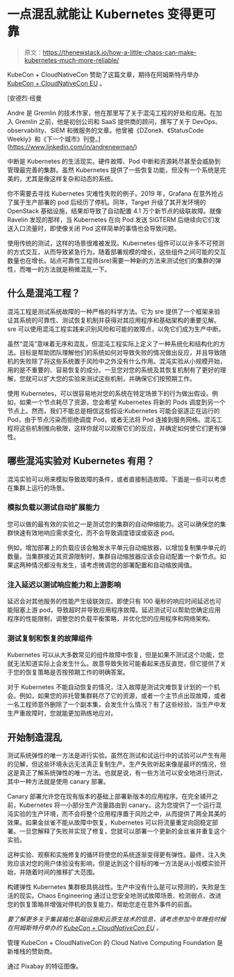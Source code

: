 # 一点混乱就能让 Kubernetes 变得更可靠

> 原文：<https://thenewstack.io/how-a-little-chaos-can-make-kubernetes-much-more-reliable/>

KubeCon + CloudNativeCon 赞助了这篇文章，期待在阿姆斯特丹举办 [KubeCon + CloudNativeCon EU](https://events.linuxfoundation.org/kubecon-cloudnativecon-europe/) 。

 [安德烈·纽曼

Andre 是 Gremlin 的技术作家，他在那里写了关于混沌工程的好处和应用。在加入 Gremlin 之前，他是初创公司和 SaaS 提供商的顾问，撰写了关于 DevOps、observability、SIEM 和微服务的文章。他曾被《DZone》、《StatusCode Weekly》和《下一个城市》刊登。](https://www.linkedin.com/in/andrenewman/) 

中断是 Kubernetes 的生活现实。硬件故障、Pod 中断和资源耗尽甚至会威胁到管理最完善的集群。虽然 Kubernetes 提供了一些恢复功能，但没有一个系统是完美的，尤其是像这样复杂和动态的系统。

你不需要去寻找 Kubernetes 灾难性失败的例子。2019 年，Grafana 在意外抢占了属于生产部署的 pod 后经历了停机。同年，Target 升级了其开发环境的 OpenStack 基础设施，结果却导致了自动配置 4.1 万个新节点的级联故障。就像 Ravelin 发现的那样，当 Kubernetes 在向 Pod 发送 SIGTERM 后继续向它们发送入口流量时，即使像关闭 Pod 这样简单的事情也会导致问题。

使用传统的测试，这样的场景很难被发现。Kubernetes 组件可以以许多不可预测的方式交互，从而导致紧急行为。随着部署规模的增长，这些组件之间可能的交互数量也在增长。站点可靠性工程师(sre)需要一种新的方法来测试他们的集群的弹性，而唯一的方法就是稍微混乱一下。

## 什么是混沌工程？

混沌工程是测试系统故障的一种严格的科学方法。它为 sre 提供了一个框架来验证其系统的可靠性、测试恢复机制并获得对其应用程序和基础架构的重要见解。sre 可以使用混沌工程实践来识别风险和可能的故障点，以免它们成为生产中断。

虽然“混沌”意味着无序和混乱，但混沌工程实际上定义了一种系统化和结构化的方法。目标是帮助团队理解他们的系统如何对导致失败的情况做出反应，并且导致随机的失败除了将这些系统置于风险中之外没有什么作用。混沌实验从小规模开始，用的是不重要的、容易恢复的成分。一旦您对您的系统及其恢复机制有了更好的理解，您就可以扩大您的实验来测试这些机制，并确保它们按预期工作。

使用 Kubernetes，可以很容易地对您的系统在特定场景下的行为做出假设。例如，如果一个节点耗尽了资源，您会希望 Kubernetes 将新的 Pods 调度到另一个节点上。然而，我们不能总是相信这些假设:Kubernetes 可能会驱逐正在运行的 Pod，由于节点污染而拒绝调度 Pod，或者无法将 Pod 连接到服务网格。混沌工程将这些机制推向极限，这样你就可以观察它们的反应，并确定如何使它们更有弹性。

## 哪些混沌实验对 Kubernetes 有用？

混沌实验可以用来模拟导致故障的条件，或者直接制造故障。下面是一些可以考虑在集群上运行的场景。

### **模拟负载以测试自动扩展能力**

您可以做的最有效的实验之一是测试您的集群的自动伸缩能力。这可以确保您的集群快速有效地响应需求变化，而不会导致调度错误或驱逐 pod。

例如，增加部署上的负载应该会触发水平单元自动缩放器，以增加复制集中单元的数量。当集群接近其资源限制时，集群自动缩放器应该会自动配置一个新节点。如果这两种情况都没有发生，请考虑微调您的部署配置和自动缩放阈值。

### 注入延迟以测试响应能力和上游影响

延迟会对其他服务的性能产生级联效应。即使只有 100 毫秒的响应时间延迟也可能阻塞上游 pod，导致超时并导致应用程序故障。延迟测试可以帮助您确定应用程序的性能限制，调整您的负载平衡策略，并优化您的应用程序和网络架构。

### 测试复制和恢复的故障组件

Kubernetes 可以从大多数常见的组件故障中恢复，但是如果不测试这个功能，您就无法知道实际上会发生什么。故意导致失败可能看起来违反直觉，但它提供了关于您的恢复策略是否按预期工作的明确答案。

对于 Kubernetes 不能自动恢复的情况，注入故障是测试灾难恢复计划的一个机会。例如，如果您的非托管集群耗尽了它的资源，或者一个主节点出现故障，或者一名工程师意外删除了一个副本集，会发生什么情况？有了这些经验，当生产中发生严重故障时，您就能更加熟练地应对。

## 开始制造混乱

测试系统弹性的唯一方法是进行实验。虽然在测试和试运行中的试验可以产生有用的见解，但这些环境永远无法真正复制生产。生产失败听起来像是最坏的情况，但这是真正了解系统弹性的唯一方法。也就是说，有一些方法可以安全地进行测试，其中一种方法就是使用 canary 部署。

Canary 部署允许您在现有版本的基础上部署新版本的应用程序。在完全铺开之前，Kubernetes 将一小部分生产流量路由到 canary。这为您提供了一个运行混沌实验的生产环境，而不会将整个应用程序置于风险之中，从而提供了两全其美的效果。如果金丝雀不能从故障中恢复，Kubernetes 可以将流量重定向回稳定部署。一旦您解释了失败并实现了修复，您就可以部署一个更新的金丝雀并重复这个实验。

这种实验、观察和实施修复的循环将使您的系统逐渐变得更有弹性。最终，注入失败应该对您的用户体验没有影响，但是达到这个目标的唯一方法是从小规模实验开始，并随着时间的推移扩大范围。

构建弹性 Kubernetes 集群极具挑战性。生产中没有什么是可以预测的，失败是生活的现实。Chaos Engineering 通过让您安全地测试故障场景、检测弱点、改进您的恢复策略并增强对停机的恢复能力，帮助您走在意外事件的前面。

*要了解更多关于集装箱化基础设施和云原生技术的信息，请考虑参加今年晚些时候在阿姆斯特丹举办的 [KubeCon + CloudNativeCon EU](https://events.linuxfoundation.org/kubecon-cloudnativecon-europe/) 。*

管理 KubeCon + CloudNativeCon 的 Cloud Native Computing Foundation 是新堆栈的赞助商。

通过 Pixabay 的特征图像。

<svg xmlns:xlink="http://www.w3.org/1999/xlink" viewBox="0 0 68 31" version="1.1"><title>Group</title> <desc>Created with Sketch.</desc></svg>